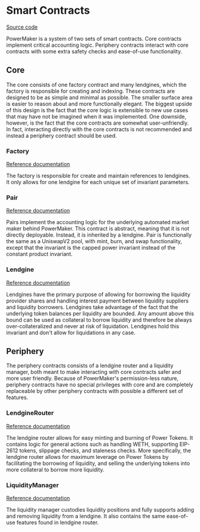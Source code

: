 # Smart Contracts

[Source code](https://github.com/numoen/pmmp)

PowerMaker is a system of two sets of smart contracts. Core contracts implement critical accounting logic. Periphery contracts interact with core contracts with some extra safety checks and ease-of-use functionality.

## Core

The core consists of one factory contract and many lendgines, which the factory is responsible for creating and indexing. These contracts are designed to be as simple and minimal as possible. The smaller surface area is easier to reason about and more functionally elegant. The biggest upside of this design is the fact that the core logic is extensible to new use cases that may have not be imagined when it was implemented. One downside, however, is the fact that the core contracts are somewhat user-unfriendly. In fact, interacting directly with the core contracts is not recommended and instead a periphery contract should be used.

### Factory

[Reference documentation](./#factory)

The factory is responsible for create and maintain references to lendgines. It only allows for one lendgine for each unique set of invariant parameters.

### Pair

[Reference documentation](./#pair)

Pairs implement the accounting logic for the underlying automated market maker behind PowerMaker. This contract is abstract, meaning that it is not directly deployable. Instead, it is inherited by a lendgine. Pair is functionally the same as a UniswapV2 pool, with mint, burn, and swap functionality, except that the invariant is the capped power invariant instead of the constant product invariant.

### Lendgine

[Reference documentation](./#lendgine)

Lendgines have the primary purpose of allowing for borrowing the liquidity provider shares and handling interest payment between liquidity suppliers and liquidity borrowers. Lendgines take advantage of the fact that the underlying token balances per liquidity are bounded. Any amount above this bound can be used as collateral to borrow liquidity and therefore be always over-collateralized and never at risk of liquidation. Lendgines hold this invariant and don't allow for liquidations in any case.

## Periphery

The periphery contracts consists of a lendgine router and a liquidity manager, both meant to make interacting with core contracts safer and more user friendly. Because of PowerMaker's permission-less nature, periphery contracts have no special privileges with core and are completely replaceable by other periphery contracts with possible a different set of features.

### LendgineRouter

[Reference documentation](./#lendginerouter)

The lendgine router allows for easy minting and burning of Power Tokens. It contains logic for general actions such as handling WETH, supporting EIP-2612 tokens, slippage checks, and staleness checks. More specifically, the lendgine router allows for maximum leverage on Power Tokens by facilitating the borrowing of liquidity, and selling the underlying tokens into more collateral to borrow more liquidity.

### LiquidityManager

[Reference documentation](./#liquiditymanager)

The liquidity manager custodies liquidity positions and fully supports adding and removing liquidity from a lendgine. It also contains the same ease-of-use features found in lendgine router.

